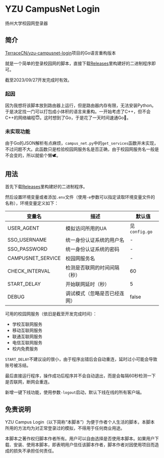 # YZU CampusNet Login

扬州大学校园网登录器

## 简介

[TerraceCN/yzu-campusnet-login](https://github.com/TerraceCN/yzu-campusnet-login)项目的Go语言重构版本

就是一个简单的登录校园网的脚本，直接下载[Releases](https://github.com/luoboQAQ/yzu-campusnet-login/releases)里构建好的二进制程序即可。

截至2023/09/27开发完成时有效。

### 起因

因为我想将该脚本放到路由器上运行，但是路由器内存有限，无法安装Python。于是决定找一门可以打包成小体积的语言来重构。一开始考虑了C++，但不会C++的网络编程😇。这时想到了Go，于是花了一天时间速通Go🙏。

### 未实现功能

由于Go的JSON解析有点麻烦，`campus_net.py`中的`get_services`函数并未实现，不过问题不大。此函数只是检验校园网服务名是否正确，由于校园网服务名一般是不会变的，所以就偷个懒🕊️。

## 用法

首先下载[Releases](https://github.com/luoboQAQ/yzu-campusnet-login/releases)里构建好的二进制程序。

然后设置环境变量或者添加`.env`文件（使用`-e`参数可以指定读取环境变量文件的名称），环境变量定义如下：

|变量名|描述|默认值|
|-|-|-|
|USER_AGENT|模拟访问所用的UA|见`config.go`|
|SSO_USERNAME|统一身份认证系统的用户名|-|
|SSO_PASSWORD|统一身份认证系统的密码|-|
|CAMPUSNET_SERVICE|校园网服务名|-|
|CHECK_INTERVAL|检测是否联网的时间间隔（秒）|60|
|START_DELAY|开始联网延时（秒）|5|
|DEBUG|调试模式（忽略是否已经连网）|false|

可用的校园网服务（依旧是截至开发完成时间）：

- 学校互联网服务
- 移动互联网服务
- 联通互联网服务
- 电信互联网服务
- 校内免费服务

`START_DELAY`不建议设的很小，由于程序出错后会自动重连，延时过小可能会导致账号被冻结。

最后直接运行程序，操作成功后程序并不会自动退出，而是会每隔60秒检测一下是否联网，断网会重连。

新增一键下线功能，使用参数`-logout`启动，默认下线在线的所有客户端。


## 免责说明

YZU Campus Login（以下简称“本脚本”）为便于作者个人生活的脚本，本脚本所用的方法均为对正常登录过的模拟，不得用于任何商业用途。

本脚本之著作权归脚本作者所有。用户可以自由选择是否使用本脚本。如果用户下载、安装、使用本脚本，即表明用户信任该脚本作者，脚本作者对因使用项目而造成的损失不承担任何责任。
